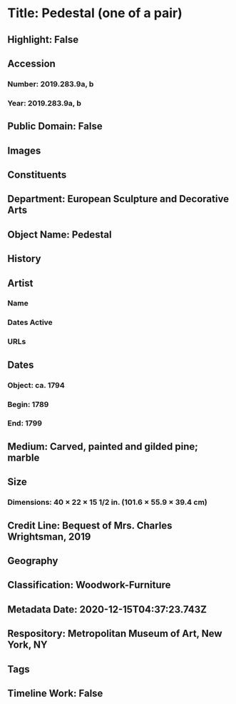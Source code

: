 # Title: Pedestal (one of a pair)
## Highlight: False
## Accession
### Number: 2019.283.9a, b
### Year: 2019.283.9a, b
## Public Domain: False
## Images
## Constituents
## Department: European Sculpture and Decorative Arts
## Object Name: Pedestal
## History
## Artist
### Name
### Dates Active
### URLs
## Dates
### Object: ca. 1794
### Begin: 1789
### End: 1799
## Medium: Carved, painted and gilded pine; marble
## Size
### Dimensions: 40 × 22 × 15 1/2 in. (101.6 × 55.9 × 39.4 cm)
## Credit Line: Bequest of Mrs. Charles Wrightsman, 2019
## Geography
## Classification: Woodwork-Furniture
## Metadata Date: 2020-12-15T04:37:23.743Z
## Respository: Metropolitan Museum of Art, New York, NY
## Tags
## Timeline Work: False